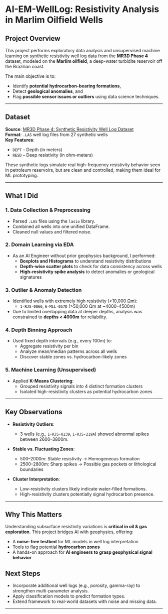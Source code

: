 # AI-EM-WellLog: Resistivity Analysis in Marlim Oilfield Wells

## Project Overview

This project performs exploratory data analysis and unsupervised machine learning on synthetic resistivity well log data from the **MR3D Phase 4** dataset, modeled on the **Marlim oilfield**, a deep-water turbidite reservoir off the Brazilian coast.

The main objective is to:
- Identify **potential hydrocarbon-bearing formations**,
- Detect **geological anomalies**, and
- Flag **possible sensor issues or outliers** using data science techniques.

---

## Dataset

**Source**: [MR3D Phase 4: Synthetic Resistivity Well Log Dataset](https://doi.org/10.3389/feart.2024.1422255)  
**Format**: `.LAS` well log files from 27 synthetic wells  
**Key Features**:
- `DEPT` – Depth (in meters)
- `RESD` – Deep resistivity (in ohm-meters)

These synthetic logs simulate real high-frequency resistivity behavior seen in petroleum reservoirs, but are clean and controlled, making them ideal for ML prototyping.

---

##  What I Did

### 1. **Data Collection & Preprocessing**
- Parsed `.LAS` files using the `lasio` library.
- Combined all wells into one unified DataFrame.
- Cleaned null values and filtered noise.

### 2. **Domain Learning via EDA**
- As an AI Engineer without prior geophysics background, I performed:
  - **Boxplots and Histograms** to understand resistivity distributions
  - **Depth-wise scatter plots** to check for data consistency across wells
  - **High-resistivity spike analysis** to detect anomalies or geological signatures

### 3. **Outlier & Anomaly Detection**
- Identified wells with extremely high resistivity (>10,000 Ωm):
  - `1-RJS-0066`, `6-MLL-057D` (>50,000 Ωm at ~4000–4500m)
- Due to limited overlapping data at deeper depths, analysis was constrained to **depths < 4000m** for reliability.

### 4. **Depth Binning Approach**
- Used fixed depth intervals (e.g., every 100m) to:
  - Aggregate resistivity per bin
  - Analyze mean/median patterns across all wells
  - Discover stable zones vs. hydrocarbon-likely zones

### 5. **Machine Learning (Unsupervised)**
- Applied **K-Means Clustering**:
  - Grouped resistivity signals into 4 distinct formation clusters
  - Isolated high-resistivity clusters as potential hydrocarbon zones
---

##  Key Observations

- **Resistivity Outliers**:
  - 3 wells (e.g., `1-RJS-0239`, `1-RJS-219A`) showed abnormal spikes between 2600–3800m.

- **Stable vs. Fluctuating Zones**:
  - 500–2000m: Stable resistivity → Homogeneous formation
  - 2500–2800m: Sharp spikes → Possible gas pockets or lithological boundaries

- **Cluster Interpretation**:
  - Low-resistivity clusters likely indicate water-filled formations.
  - High-resistivity clusters potentially signal hydrocarbon presence.

---

##  Why This Matters

Understanding subsurface resistivity variations is **critical in oil & gas exploration**. This project bridges AI with geophysics, offering:

- A **noise-free testbed** for ML models in well log interpretation
- Tools to flag potential **hydrocarbon zones**
- A hands-on approach for **AI engineers to grasp geophysical signal behavior**


## Next Steps

- Incorporate additional well logs (e.g., porosity, gamma-ray) to strengthen multi-parameter analysis.
- Apply classification models to predict formation types.
- Extend framework to real-world datasets with noise and missing data.

---
